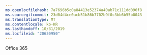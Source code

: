 ```yaml
---
ms.openlocfilehash: 7a7696b5c0a84413e52374a40ab71c111dd096f8
ms.sourcegitcommit: 23d04d4ce0acb51b86b7702b9f0c3bb6b55b0043
ms.translationtype: MT
ms.contentlocale: ko-KR
ms.lasthandoff: 10/31/2019
ms.locfileid: "20630950"
---
```

<Token xmlns:xlink="http://www.w3.org/1999/xlink">Office 365</Token>
